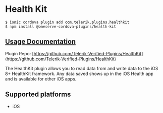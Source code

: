 # Health Kit

```text
$ ionic cordova plugin add com.telerik.plugins.healthkit
$ npm install @oneserve-cordova-plugins/health-kit
```

## [Usage Documentation](https://oneserve.gitbook.io/oneserve-cordova-plugins/plugins/health-kit/)

Plugin Repo: [https://github.com/Telerik-Verified-Plugins/HealthKit](https://github.com/Telerik-Verified-Plugins/HealthKit)

The HealthKit plugin allows you to read data from and write data to the iOS 8+ HealthKit framework. Any data saved shows up in the iOS Health app and is available for other iOS apps.

## Supported platforms

* iOS

